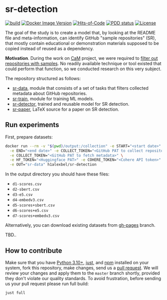 # sr-detection

[![build](https://github.com/h1alexbel/sr-detection/actions/workflows/build.yml/badge.svg)](https://github.com/h1alexbel/sr-detection/actions/workflows/build.yml)
[![Docker Image Version](https://img.shields.io/docker/v/h1alexbel/sr-detection)](https://hub.docker.com/repository/docker/h1alexbel/sr-detection)
[![Hits-of-Code](https://hitsofcode.com/github/h1alexbel/sr-detection)](https://hitsofcode.com/view/github/h1alexbel/sr-detection)
[![PDD status](http://www.0pdd.com/svg?name=h1alexbel/sr-detection)](http://www.0pdd.com/p?name=h1alexbel/sr-detection)
[![License](https://img.shields.io/badge/license-MIT-green.svg)](https://github.com/h1alexbel/sr-detection/blob/master/LICENSE.txt)

The goal of the study is to create a model that, by looking at the README file
and meta-information, can identify GitHub "sample repositories" (SR), that
mostly contain educational or demonstration materials supposed to be copied
instead of reused as a dependency.

**Motivation**. During the work on [CaM] project, we were required to
[filter out repositories with samples][cam-227]. No readily available
technique or tool existed that could perform that function, so we conducted
research on this very subject.

The repository structured as follows:

* [sr-data](/sr-data), module that consists of a set of tasks that filters
collected metadata about GitHub repositories.
* [sr-train](/sr-train), module for training ML models.
* [sr-detector](sr-detector), trained and reusable model for SR detection.
* [sr-paper](/sr-paper), LaTeX source for a paper on SR detection.

## Run experiments

First, prepare datasets:

```bash
docker run --rm -v "$(pwd)/output:/collection" -e START="<start date>" \
  -e END="<end date>" -e COLLECT_TOKEN="<GitHub PAT to collect repositories>" \
  -e COLLECT_TOKEN="<GitHub PAT to fetch metadata>" \
  -e HF_TOKEN="<Huggingface PAT>" -e COHERE_TOKEN="<Cohere API token>" \
  -e OUT="sr-data" h1alexbel/sr-detection
```

In the output directory you should have these files:

* `d1-scores.csv`
* `d2-sbert.csv`
* `d3-e5.csv`
* `d4-embedv3.csv`
* `d5-scores+sbert.csv`
* `d6-scores+e5.csv`
* `d7-scores+embedv3.csv`

Alternatively, you can download existing datasets from [gh-pages] branch.

TBD..

## How to contribute

Make sure that you have [Python 3.10+], [just], and [npm] installed on your
system, fork this repository, make changes, send us a [pull request][guidelines].
We will review your changes and apply them to the `master` branch shortly,
provided they don't violate our quality standards. To avoid frustration, before
sending us your pull request please run full build:

```bash
just full
```

[CaM]: https://github.com/yegor256/cam
[cam-227]: https://github.com/yegor256/cam/issues/227
[guidelines]: https://www.yegor256.com/2014/04/15/github-guidelines.html
[Python 3.10+]: https://www.python.org/downloads/release/python-3100
[npm]: https://docs.npmjs.com/downloading-and-installing-node-js-and-npm
[just]: https://just.systems/man/en/chapter_4.html
[S-BERT]: https://huggingface.co/sentence-transformers/all-MiniLM-L6-v2
[E5]: https://huggingface.co/intfloat/e5-large
[Embedv3]: https://cohere.com/blog/introducing-embed-v3
[KMeans]: https://en.wikipedia.org/wiki/K-means_clustering
[Cluster analysis]: https://en.wikipedia.org/wiki/Cluster_analysis
[Agglomerative clustering]: https://en.wikipedia.org/wiki/Hierarchical_clustering
[DBSCAN]: https://en.wikipedia.org/wiki/DBSCAN
[GMM]: https://en.wikipedia.org/wiki/Mixture_model
[gh-pages]: https://github.com/h1alexbel/sr-detection/tree/collect
